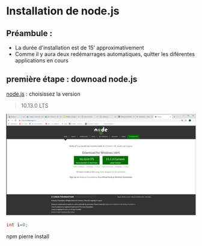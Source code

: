 # Installation de node.js
## Préambule :
* La durée d'installation est de 15' approximativement
* Comme il y aura deux redémarrages automatiques, quitter les diférentes applications en cours

## première étape : downoad node.js
[node.js](https://nodejs.org/en/) : choisissez la version 
> 10.13.0 LTS


![image](nodejsDownload.png)

```java
int i=0;
```
npm pierre install


